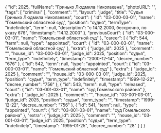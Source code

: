 {
    "id": 2025,
    "fullName": "Гринько Людмила Николаевна",
    "photoURL": "",
    "tags": [
        "criminal"
    ],
    "comment": "",
    "layout": "judge",
    "title": "Судья Гринько Людмила Николаевна",
    "court": {
        "id": "03-000-03-01",
        "name": "Гомельский областной суд",
        "position": "судья",
        "termType": "indefinitely",
        "term": null,
        "description": "c 14.12.2000, бессрочно, по указу 676",
        "timestamp": "14.12.2000"
    },
    "previousCourt": {
        "id": "03-000-03-01",
        "name": "Гомельский областной суд"
    },
    "career": [
        {
            "id": 544,
            "term": null,
            "type": "appointed",
            "court": {
                "id": "03-000-03-01",
                "name": "Гомельский областной суд"
            },
            "extra": {
                "judge_id": 2025
            },
            "comment": "",
            "house_id": "03-000-03-01",
            "judge_id": 2025,
            "position": "судья",
            "term_type": "indefinitely",
            "timestamp": "2000-12-14",
            "decree_number": "676"
        },
        {
            "id": 542,
            "term": null,
            "type": "appointed",
            "court": {
                "id": "03-000-03-01",
                "name": "Гомельский областной суд"
            },
            "extra": {
                "judge_id": 2025
            },
            "comment": "",
            "house_id": "03-000-03-01",
            "judge_id": 2025,
            "position": "судья",
            "term_type": "indefinitely",
            "timestamp": "1999-12-22",
            "decree_number": "756"
        },
        {
            "id": 543,
            "term": null,
            "type": "released",
            "court": {
                "id": "03-001-03-01",
                "name": "суд Гомельского района"
            },
            "extra": {
                "judge_id": 2025
            },
            "comment": "",
            "house_id": "03-001-03-01",
            "judge_id": 2025,
            "position": "судья",
            "term_type": "",
            "timestamp": "1999-12-22",
            "decree_number": "756"
        },
        {
            "id": 541,
            "term": null,
            "type": "appointed",
            "court": {
                "id": "03-001-03-01",
                "name": "суд Гомельского района"
            },
            "extra": {
                "judge_id": 2025
            },
            "comment": "",
            "house_id": "03-001-03-01",
            "judge_id": 2025,
            "position": "судья",
            "term_type": "indefinitely",
            "timestamp": "1995-01-25",
            "decree_number": "28"
        }
    ]
}